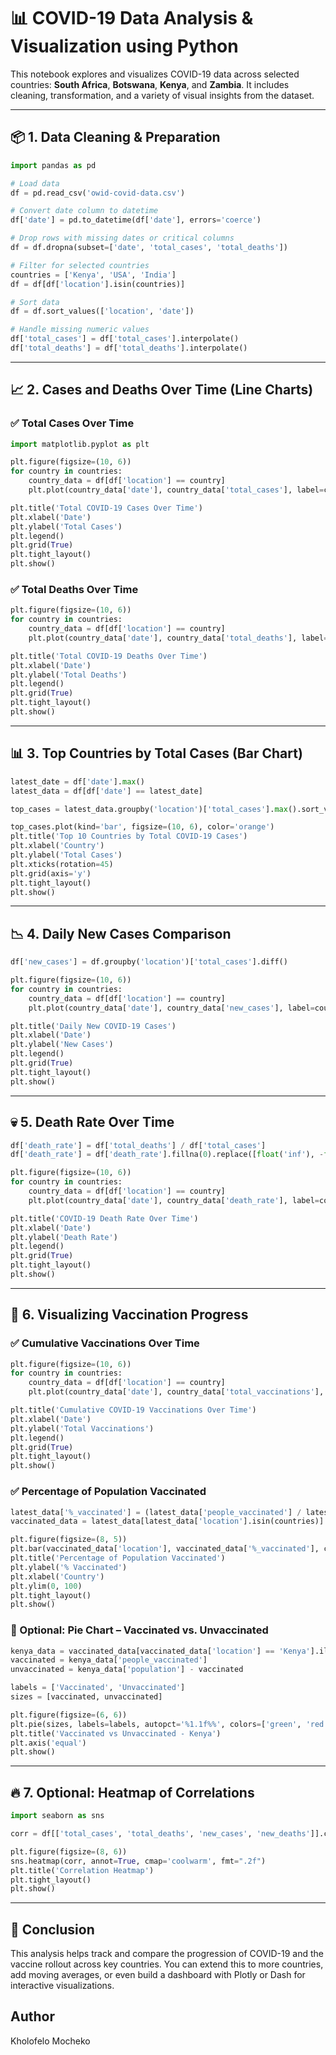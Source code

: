 # 📊 COVID-19 Data Analysis & Visualization using Python

This notebook explores and visualizes COVID-19 data across selected countries: **South Africa**, **Botswana**, **Kenya**, and **Zambia**. It includes cleaning, transformation, and a variety of visual insights from the dataset.

---

## 📦 1. Data Cleaning & Preparation

```python
import pandas as pd

# Load data
df = pd.read_csv('owid-covid-data.csv')

# Convert date column to datetime
df['date'] = pd.to_datetime(df['date'], errors='coerce')

# Drop rows with missing dates or critical columns
df = df.dropna(subset=['date', 'total_cases', 'total_deaths'])

# Filter for selected countries
countries = ['Kenya', 'USA', 'India']
df = df[df['location'].isin(countries)]

# Sort data
df = df.sort_values(['location', 'date'])

# Handle missing numeric values
df['total_cases'] = df['total_cases'].interpolate()
df['total_deaths'] = df['total_deaths'].interpolate()

```

---

## 📈 2. Cases and Deaths Over Time (Line Charts)

### ✅ Total Cases Over Time

```python
import matplotlib.pyplot as plt

plt.figure(figsize=(10, 6))
for country in countries:
    country_data = df[df['location'] == country]
    plt.plot(country_data['date'], country_data['total_cases'], label=country)

plt.title('Total COVID-19 Cases Over Time')
plt.xlabel('Date')
plt.ylabel('Total Cases')
plt.legend()
plt.grid(True)
plt.tight_layout()
plt.show()
```

### ✅ Total Deaths Over Time

```python
plt.figure(figsize=(10, 6))
for country in countries:
    country_data = df[df['location'] == country]
    plt.plot(country_data['date'], country_data['total_deaths'], label=country)

plt.title('Total COVID-19 Deaths Over Time')
plt.xlabel('Date')
plt.ylabel('Total Deaths')
plt.legend()
plt.grid(True)
plt.tight_layout()
plt.show()
```

---

## 📊 3. Top Countries by Total Cases (Bar Chart)

```python
latest_date = df['date'].max()
latest_data = df[df['date'] == latest_date]

top_cases = latest_data.groupby('location')['total_cases'].max().sort_values(ascending=False).head(10)

top_cases.plot(kind='bar', figsize=(10, 6), color='orange')
plt.title('Top 10 Countries by Total COVID-19 Cases')
plt.xlabel('Country')
plt.ylabel('Total Cases')
plt.xticks(rotation=45)
plt.grid(axis='y')
plt.tight_layout()
plt.show()
```

---

## 📉 4. Daily New Cases Comparison

```python
df['new_cases'] = df.groupby('location')['total_cases'].diff()

plt.figure(figsize=(10, 6))
for country in countries:
    country_data = df[df['location'] == country]
    plt.plot(country_data['date'], country_data['new_cases'], label=country)

plt.title('Daily New COVID-19 Cases')
plt.xlabel('Date')
plt.ylabel('New Cases')
plt.legend()
plt.grid(True)
plt.tight_layout()
plt.show()
```

---

## 💀 5. Death Rate Over Time

```python
df['death_rate'] = df['total_deaths'] / df['total_cases']
df['death_rate'] = df['death_rate'].fillna(0).replace([float('inf'), -float('inf')], 0)

plt.figure(figsize=(10, 6))
for country in countries:
    country_data = df[df['location'] == country]
    plt.plot(country_data['date'], country_data['death_rate'], label=country)

plt.title('COVID-19 Death Rate Over Time')
plt.xlabel('Date')
plt.ylabel('Death Rate')
plt.legend()
plt.grid(True)
plt.tight_layout()
plt.show()
```

---

## 💉 6. Visualizing Vaccination Progress

### ✅ Cumulative Vaccinations Over Time

```python
plt.figure(figsize=(10, 6))
for country in countries:
    country_data = df[df['location'] == country]
    plt.plot(country_data['date'], country_data['total_vaccinations'], label=country)

plt.title('Cumulative COVID-19 Vaccinations Over Time')
plt.xlabel('Date')
plt.ylabel('Total Vaccinations')
plt.legend()
plt.grid(True)
plt.tight_layout()
plt.show()
```

### ✅ Percentage of Population Vaccinated

```python
latest_data['%_vaccinated'] = (latest_data['people_vaccinated'] / latest_data['population']) * 100
vaccinated_data = latest_data[latest_data['location'].isin(countries)]

plt.figure(figsize=(8, 5))
plt.bar(vaccinated_data['location'], vaccinated_data['%_vaccinated'], color='green')
plt.title('Percentage of Population Vaccinated')
plt.ylabel('% Vaccinated')
plt.xlabel('Country')
plt.ylim(0, 100)
plt.tight_layout()
plt.show()
```

### 🥧 Optional: Pie Chart – Vaccinated vs. Unvaccinated

```python
kenya_data = vaccinated_data[vaccinated_data['location'] == 'Kenya'].iloc[0]
vaccinated = kenya_data['people_vaccinated']
unvaccinated = kenya_data['population'] - vaccinated

labels = ['Vaccinated', 'Unvaccinated']
sizes = [vaccinated, unvaccinated]

plt.figure(figsize=(6, 6))
plt.pie(sizes, labels=labels, autopct='%1.1f%%', colors=['green', 'red'], startangle=140)
plt.title('Vaccinated vs Unvaccinated - Kenya')
plt.axis('equal')
plt.show()
```

---

## 🔥 7. Optional: Heatmap of Correlations

```python
import seaborn as sns

corr = df[['total_cases', 'total_deaths', 'new_cases', 'new_deaths']].corr()

plt.figure(figsize=(8, 6))
sns.heatmap(corr, annot=True, cmap='coolwarm', fmt=".2f")
plt.title('Correlation Heatmap')
plt.tight_layout()
plt.show()
```

---

## 📌 Conclusion

This analysis helps track and compare the progression of COVID-19 and the vaccine rollout across key countries. You can extend this to more countries, add moving averages, or even build a dashboard with Plotly or Dash for interactive visualizations.



## Author

Kholofelo Mocheko